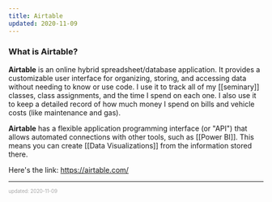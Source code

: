 ```yaml
---
title: Airtable
updated: 2020-11-09
---
```


### What is Airtable?

**Airtable** is an online hybrid spreadsheet/database application. It provides a customizable user interface for organizing, storing, and accessing data without needing to know or use code. I use it to track all of my [[seminary]] classes, class assignments, and the time I spend on each one. I also use it to keep a detailed record of how much money I spend on bills and vehicle costs (like maintenance and gas).

**Airtable** has a flexible application programming interface (or "API") that allows automated connections with other tools, such as [[Power BI]]. This means you can create [[Data Visualizations]] from the information stored there.

Here's the link: <a href="https://airtable.com/invite/r/09dFLJY9" target="_blank">https://airtable.com/</a>

---

<sup><sub><font color="#a6a6a6">updated: 2020-11-09</font></sub></sup>
